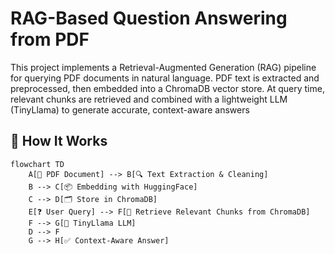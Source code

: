 # RAG-Based Question Answering from PDF

This project implements a Retrieval-Augmented Generation (RAG) pipeline for querying PDF documents in natural language. PDF text is extracted and preprocessed, then embedded into a ChromaDB vector store. At query time, relevant chunks are retrieved and combined with a lightweight LLM (TinyLlama) to generate accurate, context-aware answers

## 🔄 How It Works

```mermaid
flowchart TD
    A[📄 PDF Document] --> B[🔍 Text Extraction & Cleaning]
    B --> C[📦 Embedding with HuggingFace]
    C --> D[🗂️ Store in ChromaDB]
    E[❓ User Query] --> F[🔎 Retrieve Relevant Chunks from ChromaDB]
    F --> G[🤖 TinyLlama LLM]
    D --> F
    G --> H[✅ Context-Aware Answer]

